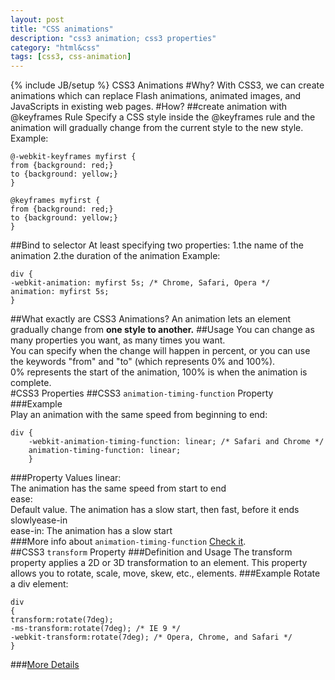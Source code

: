 ```yaml
---
layout: post
title: "CSS animations"
description: "css3 animation; css3 properties"
category: "html&css" 
tags: [css3, css-animation]
---
```

{% include JB/setup %}
CSS3 Animations
#Why?
With CSS3, we can create animations which can replace Flash animations, animated images, and JavaScripts in existing web pages.
#How?
##create animation with @keyframes Rule
Specify a CSS style inside the @keyframes rule and the animation will gradually change from the current style to the new style.  
Example:
   
    @-webkit-keyframes myfirst {
    from {background: red;}
    to {background: yellow;}
    }

    @keyframes myfirst {
    from {background: red;}
    to {background: yellow;}
    }
##Bind to selector
At least specifying two properties:
 1.the name of the animation
 2.the duration of the animation
Example:  

    div {
    -webkit-animation: myfirst 5s; /* Chrome, Safari, Opera */
    animation: myfirst 5s;
    }

##What exactly are CSS3 Animations?
An animation lets an element gradually change from **one style to another.**
##Usage
You can change as many properties you want, as many times you want.  
You can specify when the change will happen in percent, or you can use the keywords "from" and "to" (which represents 0% and 100%).  
0% represents the start of the animation, 100% is when the animation is complete.  
#CSS3 Properties
##CSS3 `animation-timing-function` Property
###Example  
Play an animation with the same speed from beginning to end:  

    div {
        -webkit-animation-timing-function: linear; /* Safari and Chrome */ 
        animation-timing-function: linear;
        }
###Property Values
linear:  
     The animation has the same speed from start to end   
ease:  
     Default value. The animation has a slow start, then fast, before it ends slowlyease-in   
ease-in:
     The animation has a slow start  
###More info about `animation-timing-function`
[Check it](http://www.w3schools.com/cssref/css3_pr_animation-timing-function.asp).  
##CSS3 `transform` Property
###Definition and Usage
The transform property applies a 2D or 3D transformation to an element. This property allows you to rotate, scale, move, skew, etc., elements.
###Example
Rotate a div element:

    div
    {
    transform:rotate(7deg);
    -ms-transform:rotate(7deg); /* IE 9 */
    -webkit-transform:rotate(7deg); /* Opera, Chrome, and Safari */
    }
###[More Details](http://www.w3schools.com/cssref/css3_pr_transform.asp)

